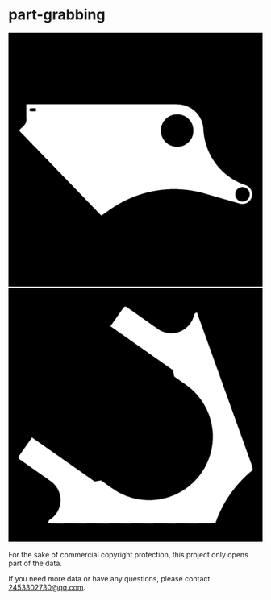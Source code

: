 # part-grabbing
![1.png](https://github.com/tiantianhuanle/part-grabbing/blob/main/example/11%23133%2330_2.png)
![2.png](https://github.com/tiantianhuanle/part-grabbing/blob/main/example/16%23219%23247_2.png)

For the sake of commercial copyright protection, this project only opens part of the data.

If you need more data or have any questions, please contact 2453302730@qq.com.
